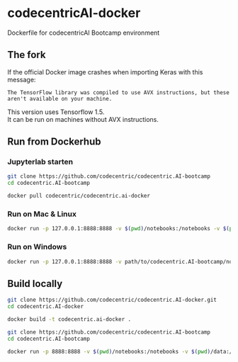 # codecentricAI-docker
Dockerfile for codecentricAI Bootcamp environment

## The fork

If the official Docker image crashes when importing Keras with this message:

```
The TensorFlow library was compiled to use AVX instructions, but these aren't available on your machine.
```

This version uses Tensorflow 1.5.    
It can be run on machines without AVX instructions.

## Run from Dockerhub

### Jupyterlab starten
```bash
git clone https://github.com/codecentric/codecentric.AI-bootcamp
cd codecentric.AI-bootcamp

docker pull codecentric/codecentric.ai-docker
```

### Run on Mac & Linux

```bash
docker run -p 127.0.0.1:8888:8888 -v $(pwd)/notebooks:/notebooks -v $(pwd)/data:/data codecentric/codecentric.ai-docker
```

### Run on Windows

```bash
docker run -p 127.0.0.1:8888:8888 -v path/to/codecentric.AI-bootcamp/notebooks:/notebooks -v path/to/codecentric.AI-bootcamp/data:/data codecentric/codecentric.ai-docker
```

## Build locally

```bash
git clone https://github.com/codecentric/codecentric.AI-docker.git
cd codecentric.AI-docker

docker build -t codecentric.ai-docker .

git clone https://github.com/codecentric/codecentric.AI-bootcamp
cd codecentric.AI-bootcamp

docker run -p 8888:8888 -v $(pwd)/notebooks:/notebooks -v $(pwd)/data:/data codecentric.ai-docker
```
